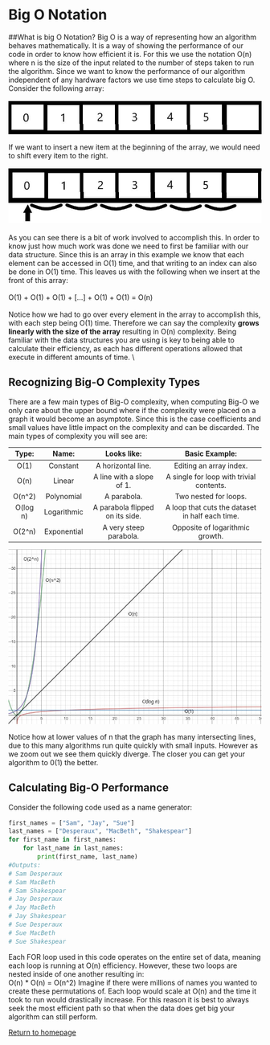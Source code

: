 # Big O Notation
##What is big O Notation?
Big O is a way of representing how an algorithm behaves mathematically. 
It is a way of showing the performance of our code in order to know 
how efficient it is. For this we use the notation O(n) where n is the
size of the input related to the number of steps taken to run the
algorithm. Since we want to know the performance of our algorithm 
independent of any hardware factors we use time steps 
to calculate big O. Consider the following array:
\
\
![Array](array1.JPG)

If we want to insert a new item at the beginning of the array, we would
need to shift every item to the right.
\
\
![Shifted Array](array2.JPG)
\
\
As you can see there is a bit of work involved to accomplish this.
In order to know just how much work was done we need to first be
familiar with our data structure. Since this is an array in this example
we know that each element can be accessed in O(1) time, and
that writing to an index can also be done in O(1) time. This leaves
us with the following when we insert at the front of this array:\
\
O(1) + O(1) + O(1) + [...] + O(1) + O(1) = O(n)
\
\
Notice how we had to go over every element in the array to accomplish this,
with each step being O(1) time. Therefore we can say the complexity **grows
linearly with the size of the array** resulting in O(n) complexity.
Being familiar with the data structures you are using is key to being
able to calculate their efficiency, as each has different operations allowed
that execute in different amounts of time.
\
## Recognizing Big-O Complexity Types
There are a few main types of Big-O complexity, when computing Big-O
we only care about the upper bound where if the complexity were placed on
a graph it would become an asymptote. Since this is the case coefficients
and small values have little impact on the complexity and can be discarded.
The main types of complexity you will see are:

|   Type:  |    Name:    |           Looks like:           |                  Basic Example:                 |
|:--------:|:-----------:|:-------------------------------:|:-----------------------------------------------:|
|   O(1)   |   Constant  |        A horizontal line.       |             Editing an array index.             |
|   O(n)   |    Linear   |    A line with a slope of 1.    |     A single for loop with trivial contents.    |
|  O(n^2)  |  Polynomial |           A parabola.           |              Two nested for loops.              |
| O(log n) | Logarithmic | A parabola flipped on its side. | A loop that cuts the dataset in half each time. |
|  O(2^n)  | Exponential |      A very steep parabola.     |         Opposite of logarithmic growth.         |     Opposite of logarithmic growth. |

![Graph of BIg-O Notation](bigograph.JPG)

Notice how at lower values of n that the graph has many intersecting lines,
due to this many algorithms run quite quickly with small inputs. However
as we zoom out we see them quickly diverge. The closer you can get your
algorithm to 0(1) the better.
## Calculating Big-O Performance
Consider the following code used as a name generator:

```python
first_names = ["Sam", "Jay", "Sue"]
last_names = ["Desperaux", "MacBeth", "Shakespear"]
for first_name in first_names:
    for last_name in last_names:
        print(first_name, last_name)
#Outputs:
# Sam Desperaux
# Sam MacBeth
# Sam Shakespear
# Jay Desperaux
# Jay MacBeth
# Jay Shakespear
# Sue Desperaux
# Sue MacBeth
# Sue Shakespear
```
Each FOR loop used in this code operates on the entire set of data, meaning 
each loop is running at O(n) efficiency. However, these two loops are nested
inside of one another resulting in:
\
O(n) * O(n)  = O(n^2)
Imagine if there were millions of names you wanted to create these 
permutations of. Each loop would scale at O(n) and the time it took to
run would drastically increase. For this reason it is best to always
seek the most efficient path so that when the data does get big your
algorithm can still perform.

[Return to homepage](README.md)
